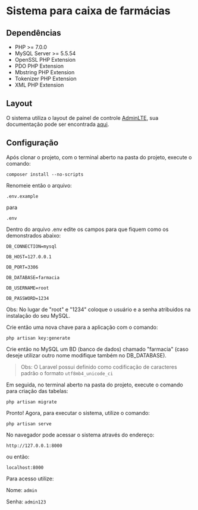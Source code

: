 # Sistema para caixa de farmácias

## Dependências

* PHP >= 7.0.0
* MySQL Server >= 5.5.54
* OpenSSL PHP Extension
* PDO PHP Extension
* Mbstring PHP Extension
* Tokenizer PHP Extension
* XML PHP Extension
 
## Layout

O sistema utiliza o layout de painel de controle [AdminLTE](https://adminlte.io/), sua documentação pode ser encontrada [aqui](https://adminlte.io/docs/2.4/installation).

## Configuração

Após clonar o projeto, com o terminal aberto na pasta do projeto, execute o comando:

```composer install --no-scripts```

Renomeie então o arquivo:

```.env.example```

para

```.env```

Dentro do arquivo .env edite os campos para que fiquem como os demonstrados abaixo:

```DB_CONNECTION=mysql```

```DB_HOST=127.0.0.1```

```DB_PORT=3306```

```DB_DATABASE=farmacia```

```DB_USERNAME=root```

```DB_PASSWORD=1234```

Obs: No lugar de "root" e "1234" coloque o usuário e a senha atribuidos na instalação do seu MySQL.

Crie então uma nova chave para a aplicação com o comando:

```php artisan key:generate```

Crie então no MySQL um BD (banco de dados) chamado "farmacia" (caso deseje utilizar outro nome modifique também no DB_DATABASE).

>Obs: O Laravel possui definido como codificação de caracteres padrão o formato ```utf8mb4_unicode_ci```

Em seguida, no terminal aberto na pasta do projeto, execute o comando para criação das tabelas:

```php artisan migrate``` 

Pronto! Agora, para executar o sistema, utilize o comando:

```php artisan serve```

No navegador pode acessar o sistema através do endereço:

```http://127.0.0.1:8000```

ou então:

```localhost:8000```

Para acesso utilize:

Nome: ```admin```

Senha: ```admin123```
